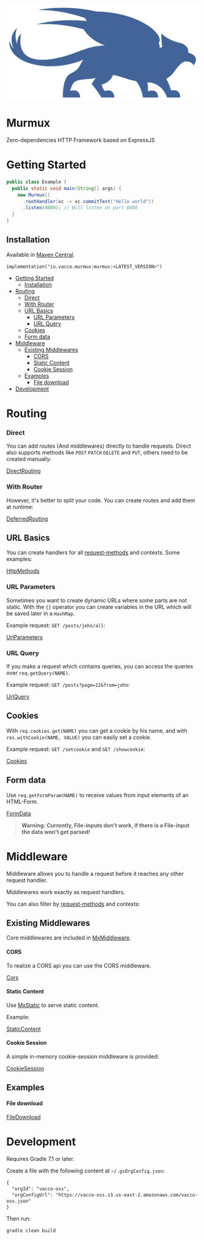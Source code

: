 ![Murmux](./murmux.png)

# Murmux

Zero-dependencies HTTP Framework based on ExpressJS

# Getting Started

```java
public class Example {
  public static void main(String[] args) {
    new Murmux()
      .rootHandler(xc -> xc.commitText("Hello world"))
      .listen(8080); // Will listen on port 8080
  }
}
```

## Installation

Available in [Maven Central](https://mvnrepository.com/artifact/io.vacco.murmux/murmux).

```
implementation("io.vacco.murmux:murmux:<LATEST_VERSION>")
```

- [Getting Started](#getting-started)
  - [Installation](#installation)
- [Routing](#routing)
    - [Direct](#direct)
    - [With Router](#with-router)
  - [URL Basics](#url-basics)
    - [URL Parameters](#url-parameters)
    - [URL Query](#url-query)
  - [Cookies](#cookies)
  - [Form data](#form-data)
- [Middleware](#middleware)
  - [Existing Middlewares](#existing-middlewares)
      - [CORS](#cors)
      - [Static Content](#static-content)
      - [Cookie Session](#cookie-session)
  - [Examples](#examples)
      - [File download](#file-download)
- [Development](#development)

# Routing

### Direct

You can add routes (And middlewares) directly to handle requests. Direct also supports methods like `POST` `PATCH` `DELETE` and `PUT`, others need to be created manually:

[DirectRouting](./src/test/java/examples/DirectRouting.java)

### With Router

However, it's better to split your code. You can create routes and add them at runtime:

[DeferredRouting](./src/test/java/examples/PrefixRouting.java)

## URL Basics

You can create handlers for all [request-methods](https://developer.mozilla.org/en-US/docs/Web/HTTP/Methods) and contexts. Some examples:

[HttpMethods](./src/test/java/examples/HttpMethods.java)

### URL Parameters

Sometimes you want to create dynamic URLs where some parts are not static. With the `{}` operator you can create variables in the URL which will be saved later in a `HashMap`.

Example request: `GET /posts/john/all`:

[UrlParameters](./src/test/java/examples/UrlParameters.java)

### URL Query

If you make a request which contains queries, you can access the queries over `req.getQuery(NAME)`.

Example request: `GET /posts?page=12&from=john`:

[UrlQuery](./src/test/java/examples/UrlParameters.java)

## Cookies

With `req.cookies.get(NAME)` you can get a cookie by his name, and with `res.withCookie(NAME, VALUE)` you can easily set a cookie.

Example request: `GET /setcookie` and `GET /showcookie`:

[Cookies](./src/test/java/examples/Cookies.java)

## Form data

Use `req.getFormParam(NAME)` to receive values from input elements of an HTML-Form.

[FormData](./src/test/java/examples/FormData.java)

> **Warning: Currently, File-inputs don't work, if there is a File-input the data won't get parsed!**

# Middleware

Middleware allows you to handle a request before it reaches any other request handler.

Middlewares work exactly as request handlers.

You can also filter by [request-methods](https://developer.mozilla.org/en-US/docs/Web/HTTP/Methods) and contexts:

## Existing Middlewares

Core middlewares are included in [MxMiddleware](./src/main/java/io/vacco/murmux/middleware).

#### CORS

To realize a CORS api you can use the CORS middleware.

[Cors](./src/test/java/examples/Cors.java)

#### Static Content

Use [MxStatic](./src/main/java/io/vacco/murmux/middleware/MxStatic.java) to serve static content.

Example:

[StaticContent](./src/test/java/examples/StaticContent.java)

#### Cookie Session

A simple in-memory cookie-session middleware is provided:

[CookieSession](./src/test/java/examples/CookieSession.java)

## Examples

#### File download

[FileDownload](./src/test/java/examples/FileDownload.java)

# Development

Requires Gradle 7.1 or later.

Create a file with the following content at `~/.gsOrgConfig.json`:

```
{
  "orgId": "vacco-oss",
  "orgConfigUrl": "https://vacco-oss.s3.us-east-2.amazonaws.com/vacco-oss.json"
}
```

Then run:

```
gradle clean build
```
